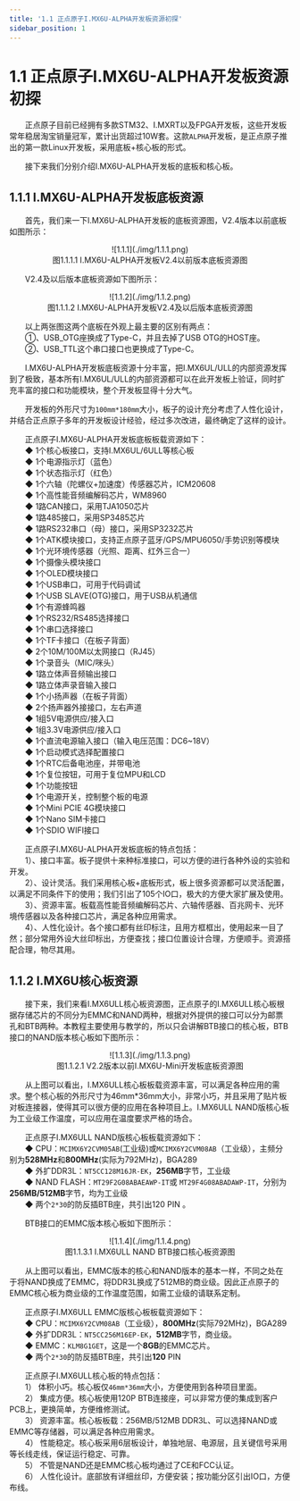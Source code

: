 ```yaml
---
title: '1.1 正点原子I.MX6U-ALPHA开发板资源初探'
sidebar_position: 1
---
```


# 1.1 正点原子I.MX6U-ALPHA开发板资源初探

&emsp;&emsp;正点原子目前已经拥有多款STM32、I.MXRT以及FPGA开发板，这些开发板常年稳居淘宝销量冠军，累计出货超过10W套。这款`ALPHA`开发板，是正点原子推出的第一款Linux开发板，采用底板+核心板的形式。

&emsp;&emsp;接下来我们分别介绍I.MX6U-ALPHA开发板的底板和核心板。

## 1.1.1 I.MX6U-ALPHA开发板底板资源

&emsp;&emsp;首先，我们来一下I.MX6U-ALPHA开发板的底板资源图，V2.4版本以前底板如图所示：

<center>
![1.1.1](./img/1.1.1.png)<br />
图1.1.1.1 I.MX6U-ALPHA开发板V2.4以前版本底板资源图
</center>

&emsp;&emsp;V2.4及以后版本底板资源如下图所示：

<center>
![1.1.2](./img/1.1.2.png)<br />
图1.1.1.2 I.MX6U-ALPHA开发板V2.4及以后版本底板资源图
</center>

&emsp;&emsp;以上两张图这两个底板在外观上最主要的区别有两点：<br />
&emsp;&emsp;①、USB_OTG座换成了Type-C，并且去掉了USB OTG的HOST座。<br />
&emsp;&emsp;②、USB_TTL这个串口接口也更换成了Type-C。

&emsp;&emsp;I.MX6U-ALPHA开发板底板资源十分丰富，把I.MX6UL/ULL的内部资源发挥到了极致，基本所有I.MX6UL/ULL的内部资源都可以在此开发板上验证，同时扩充丰富的接口和功能模块，整个开发板显得十分大气。

&emsp;&emsp;开发板的外形尺寸为`100mm*180mm`大小，板子的设计充分考虑了人性化设计，并结合正点原子多年的开发板设计经验，经过多次改进，最终确定了这样的设计。

&emsp;&emsp;正点原子I.MX6U-ALPHA开发板底板板载资源如下：<br />
&emsp;&emsp;◆	1个核心板接口，支持I.MX6UL/6ULL等核心板<br />
&emsp;&emsp;◆	1个电源指示灯（蓝色）<br />
&emsp;&emsp;◆	1个状态指示灯（红色）<br />
&emsp;&emsp;◆	1个六轴（陀螺仪+加速度）传感器芯片，ICM20608<br />
&emsp;&emsp;◆	1个高性能音频编解码芯片，WM8960<br />
&emsp;&emsp;◆	1路CAN接口，采用TJA1050芯片<br />
&emsp;&emsp;◆	1路485接口，采用SP3485芯片<br />
&emsp;&emsp;◆	1路RS232串口（母）接口，采用SP3232芯片<br />
&emsp;&emsp;◆	1个ATK模块接口，支持正点原子蓝牙/GPS/MPU6050/手势识别等模块<br />
&emsp;&emsp;◆	1个光环境传感器（光照、距离、红外三合一）<br />
&emsp;&emsp;◆	1个摄像头模块接口<br />
&emsp;&emsp;◆	1个OLED模块接口<br />
&emsp;&emsp;◆	1个USB串口，可用于代码调试<br />
&emsp;&emsp;◆	1个USB SLAVE(OTG)接口，用于USB从机通信 <br />
&emsp;&emsp;◆	1个有源蜂鸣器 <br />
&emsp;&emsp;◆	1个RS232/RS485选择接口<br />
&emsp;&emsp;◆	1个串口选择接口<br />
&emsp;&emsp;◆	1个TF卡接口（在板子背面）<br />
&emsp;&emsp;◆	2个10M/100M以太网接口（RJ45） <br />
&emsp;&emsp;◆	1个录音头（MIC/咪头）<br />
&emsp;&emsp;◆	1路立体声音频输出接口<br />
&emsp;&emsp;◆	1路立体声录音输入接口<br />
&emsp;&emsp;◆	1个小扬声器（在板子背面）<br />
&emsp;&emsp;◆	2个扬声器外接接口，左右声道<br />
&emsp;&emsp;◆	1组5V电源供应/接入口<br />
&emsp;&emsp;◆	1组3.3V电源供应/接入口<br />
&emsp;&emsp;◆	1个直流电源输入接口（输入电压范围：DC6~18V） <br />
&emsp;&emsp;◆	1个启动模式选择配置接口<br />
&emsp;&emsp;◆	1个RTC后备电池座，并带电池<br />
&emsp;&emsp;◆	1个复位按钮，可用于复位MPU和LCD<br />
&emsp;&emsp;◆	1个功能按钮<br />
&emsp;&emsp;◆	1个电源开关，控制整个板的电源 <br />
&emsp;&emsp;◆	1个Mini PCIE 4G模块接口<br />
&emsp;&emsp;◆	1个Nano SIM卡接口<br />
&emsp;&emsp;◆	1个SDIO WIFI接口<br />

&emsp;&emsp;正点原子I.MX6U-ALPHA开发板底板的特点包括：<br />
&emsp;&emsp;1）、接口丰富。板子提供十来种标准接口，可以方便的进行各种外设的实验和开发。<br />
&emsp;&emsp;2）、设计灵活。我们采用核心板+底板形式，板上很多资源都可以灵活配置，以满足不同条件下的使用；我们引出了105个IO口，极大的方便大家扩展及使用。 <br />
&emsp;&emsp;3）、资源丰富。板载高性能音频编解码芯片、六轴传感器、百兆网卡、光环境传感器以及各种接口芯片，满足各种应用需求。<br />
&emsp;&emsp;4）、人性化设计。各个接口都有丝印标注，且用方框框出，使用起来一目了然；部分常用外设大丝印标出，方便查找；接口位置设计合理，方便顺手。资源搭配合理，物尽其用。

## 1.1.2 I.MX6U核心板资源

&emsp;&emsp;接下来，我们来看I.MX6ULL核心板资源图，正点原子的I.MX6ULL核心板根据存储芯片的不同分为EMMC和NAND两种，根据对外提供的接口可以分为邮票孔和BTB两种。本教程主要使用与教学的，所以只会讲解BTB接口的核心板，BTB接口的NAND版本核心板如下图所示：

<center>
![1.1.3](./img/1.1.3.png)<br />
图1.1.2.1 V2.2版本以前I.MX6U-Mini开发板底板资源图
</center>

&emsp;&emsp;从上图可以看出，I.MX6ULL核心板板载资源丰富，可以满足各种应用的需求。整个核心板的外形尺寸为46mm*36mm大小，非常小巧，并且采用了贴片板对板连接器，使得其可以很方便的应用在各种项目上。I.MX6ULL NAND版核心板为工业级工作温度，可以应用在温度要求严格的场合。

&emsp;&emsp;正点原子I.MX6ULL NAND版核心板板载资源如下：<br />
&emsp;&emsp;◆	CPU：`MCIMX6Y2CVM05AB`(工业级)或`MCIMX6Y2CVM08AB`（工业级），主频分别为**528MHz**和**800MHz**(实际为792MHz)，BGA289<br />
&emsp;&emsp;◆	外扩DDR3L：`NT5CC128M16JR-EK`，**256MB**字节，工业级<br />
&emsp;&emsp;◆	NAND FLASH：`MT29F2G08ABAEAWP-IT`或 `MT29F4G08ABADAWP-IT`，分别为**256MB/512MB**字节，均为工业级<br />
&emsp;&emsp;◆	两个`2*30`的防反插BTB座，共引出120 PIN 。<br />

&emsp;&emsp;BTB接口的EMMC版本核心板如下图所示：

<center>
![1.1.4](./img/1.1.4.png)<br />
图1.1.3.1 I.MX6ULL NAND BTB接口核心板资源图
</center>

&emsp;&emsp;从上图可以看出，EMMC版本的核心和NAND版本的基本一样，不同之处在于将NAND换成了EMMC，将DDR3L换成了512MB的商业级。因此正点原子的EMMC核心板为商业级的工作温度范围，如需工业级的请联系定制。 

&emsp;&emsp;正点原子I.MX6ULL EMMC版核心板板载资源如下：<br />
&emsp;&emsp;◆	CPU：`MCIMX6Y2CVM08AB`（工业级），**800MHz**(实际792MHz)，BGA289<br />
&emsp;&emsp;◆	外扩DDR3L：`NT5CC256M16EP-EK`，**512MB**字节，商业级。<br />
&emsp;&emsp;◆	EMMC：`KLM8G1GET`，这是一个**8GB**的EMMC芯片。<br />
&emsp;&emsp;◆	两个`2*30`的防反插BTB座，共引出**120** PIN<br />

&emsp;&emsp;正点原子I.MX6ULL核心板的特点包括：<br />
&emsp;&emsp;1）	体积小巧。核心板仅`46mm*36mm`大小，方便使用到各种项目里面。<br />
&emsp;&emsp;2）	集成方便。核心板使用120P BTB连接座，可以非常方便的集成到客户PCB上，更换简单，方便维修测试。<br />
&emsp;&emsp;3）	资源丰富。核心板板载：256MB/512MB DDR3L、可以选择NAND或EMMC等存储器，可以满足各种应用需求。<br />
&emsp;&emsp;4）	性能稳定。核心板采用6层板设计，单独地层、电源层，且关键信号采用等长线走线，保证运行稳定、可靠。<br />
&emsp;&emsp;5）	不管是NAND还是EMMC核心板均通过了CE和FCC认证。<br />
&emsp;&emsp;6）	人性化设计。底部放有详细丝印，方便安装；按功能分区引出IO口，方便布线。<br />





